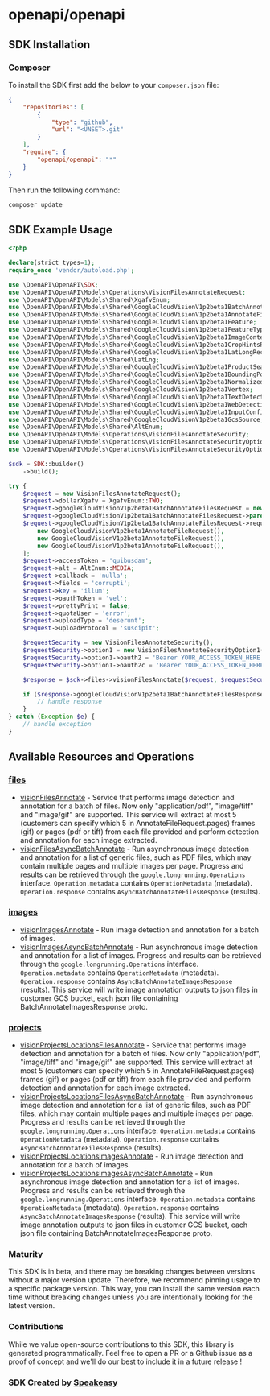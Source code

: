 # openapi/openapi

<!-- Start SDK Installation -->
## SDK Installation

### Composer

To install the SDK first add the below to your `composer.json` file:

```json
{
    "repositories": [
        {
            "type": "github",
            "url": "<UNSET>.git"
        }
    ],
    "require": {
        "openapi/openapi": "*"
    }
}
```

Then run the following command:

```bash
composer update
```
<!-- End SDK Installation -->

## SDK Example Usage
<!-- Start SDK Example Usage -->
```php
<?php

declare(strict_types=1);
require_once 'vendor/autoload.php';

use \OpenAPI\OpenAPI\SDK;
use \OpenAPI\OpenAPI\Models\Operations\VisionFilesAnnotateRequest;
use \OpenAPI\OpenAPI\Models\Shared\XgafvEnum;
use \OpenAPI\OpenAPI\Models\Shared\GoogleCloudVisionV1p2beta1BatchAnnotateFilesRequest;
use \OpenAPI\OpenAPI\Models\Shared\GoogleCloudVisionV1p2beta1AnnotateFileRequest;
use \OpenAPI\OpenAPI\Models\Shared\GoogleCloudVisionV1p2beta1Feature;
use \OpenAPI\OpenAPI\Models\Shared\GoogleCloudVisionV1p2beta1FeatureTypeEnum;
use \OpenAPI\OpenAPI\Models\Shared\GoogleCloudVisionV1p2beta1ImageContext;
use \OpenAPI\OpenAPI\Models\Shared\GoogleCloudVisionV1p2beta1CropHintsParams;
use \OpenAPI\OpenAPI\Models\Shared\GoogleCloudVisionV1p2beta1LatLongRect;
use \OpenAPI\OpenAPI\Models\Shared\LatLng;
use \OpenAPI\OpenAPI\Models\Shared\GoogleCloudVisionV1p2beta1ProductSearchParams;
use \OpenAPI\OpenAPI\Models\Shared\GoogleCloudVisionV1p2beta1BoundingPoly;
use \OpenAPI\OpenAPI\Models\Shared\GoogleCloudVisionV1p2beta1NormalizedVertex;
use \OpenAPI\OpenAPI\Models\Shared\GoogleCloudVisionV1p2beta1Vertex;
use \OpenAPI\OpenAPI\Models\Shared\GoogleCloudVisionV1p2beta1TextDetectionParams;
use \OpenAPI\OpenAPI\Models\Shared\GoogleCloudVisionV1p2beta1WebDetectionParams;
use \OpenAPI\OpenAPI\Models\Shared\GoogleCloudVisionV1p2beta1InputConfig;
use \OpenAPI\OpenAPI\Models\Shared\GoogleCloudVisionV1p2beta1GcsSource;
use \OpenAPI\OpenAPI\Models\Shared\AltEnum;
use \OpenAPI\OpenAPI\Models\Operations\VisionFilesAnnotateSecurity;
use \OpenAPI\OpenAPI\Models\Operations\VisionFilesAnnotateSecurityOption1;
use \OpenAPI\OpenAPI\Models\Operations\VisionFilesAnnotateSecurityOption2;

$sdk = SDK::builder()
    ->build();

try {
    $request = new VisionFilesAnnotateRequest();
    $request->dollarXgafv = XgafvEnum::TWO;
    $request->googleCloudVisionV1p2beta1BatchAnnotateFilesRequest = new GoogleCloudVisionV1p2beta1BatchAnnotateFilesRequest();
    $request->googleCloudVisionV1p2beta1BatchAnnotateFilesRequest->parent = 'provident';
    $request->googleCloudVisionV1p2beta1BatchAnnotateFilesRequest->requests = [
        new GoogleCloudVisionV1p2beta1AnnotateFileRequest(),
        new GoogleCloudVisionV1p2beta1AnnotateFileRequest(),
        new GoogleCloudVisionV1p2beta1AnnotateFileRequest(),
    ];
    $request->accessToken = 'quibusdam';
    $request->alt = AltEnum::MEDIA;
    $request->callback = 'nulla';
    $request->fields = 'corrupti';
    $request->key = 'illum';
    $request->oauthToken = 'vel';
    $request->prettyPrint = false;
    $request->quotaUser = 'error';
    $request->uploadType = 'deserunt';
    $request->uploadProtocol = 'suscipit';

    $requestSecurity = new VisionFilesAnnotateSecurity();
    $requestSecurity->option1 = new VisionFilesAnnotateSecurityOption1();
    $requestSecurity->option1->oauth2 = 'Bearer YOUR_ACCESS_TOKEN_HERE';
    $requestSecurity->option1->oauth2c = 'Bearer YOUR_ACCESS_TOKEN_HERE';

    $response = $sdk->files->visionFilesAnnotate($request, $requestSecurity);

    if ($response->googleCloudVisionV1p2beta1BatchAnnotateFilesResponse !== null) {
        // handle response
    }
} catch (Exception $e) {
    // handle exception
}
```
<!-- End SDK Example Usage -->

<!-- Start SDK Available Operations -->
## Available Resources and Operations


### [files](docs/files/README.md)

* [visionFilesAnnotate](docs/files/README.md#visionfilesannotate) - Service that performs image detection and annotation for a batch of files. Now only "application/pdf", "image/tiff" and "image/gif" are supported. This service will extract at most 5 (customers can specify which 5 in AnnotateFileRequest.pages) frames (gif) or pages (pdf or tiff) from each file provided and perform detection and annotation for each image extracted.
* [visionFilesAsyncBatchAnnotate](docs/files/README.md#visionfilesasyncbatchannotate) - Run asynchronous image detection and annotation for a list of generic files, such as PDF files, which may contain multiple pages and multiple images per page. Progress and results can be retrieved through the `google.longrunning.Operations` interface. `Operation.metadata` contains `OperationMetadata` (metadata). `Operation.response` contains `AsyncBatchAnnotateFilesResponse` (results).

### [images](docs/images/README.md)

* [visionImagesAnnotate](docs/images/README.md#visionimagesannotate) - Run image detection and annotation for a batch of images.
* [visionImagesAsyncBatchAnnotate](docs/images/README.md#visionimagesasyncbatchannotate) - Run asynchronous image detection and annotation for a list of images. Progress and results can be retrieved through the `google.longrunning.Operations` interface. `Operation.metadata` contains `OperationMetadata` (metadata). `Operation.response` contains `AsyncBatchAnnotateImagesResponse` (results). This service will write image annotation outputs to json files in customer GCS bucket, each json file containing BatchAnnotateImagesResponse proto.

### [projects](docs/projects/README.md)

* [visionProjectsLocationsFilesAnnotate](docs/projects/README.md#visionprojectslocationsfilesannotate) - Service that performs image detection and annotation for a batch of files. Now only "application/pdf", "image/tiff" and "image/gif" are supported. This service will extract at most 5 (customers can specify which 5 in AnnotateFileRequest.pages) frames (gif) or pages (pdf or tiff) from each file provided and perform detection and annotation for each image extracted.
* [visionProjectsLocationsFilesAsyncBatchAnnotate](docs/projects/README.md#visionprojectslocationsfilesasyncbatchannotate) - Run asynchronous image detection and annotation for a list of generic files, such as PDF files, which may contain multiple pages and multiple images per page. Progress and results can be retrieved through the `google.longrunning.Operations` interface. `Operation.metadata` contains `OperationMetadata` (metadata). `Operation.response` contains `AsyncBatchAnnotateFilesResponse` (results).
* [visionProjectsLocationsImagesAnnotate](docs/projects/README.md#visionprojectslocationsimagesannotate) - Run image detection and annotation for a batch of images.
* [visionProjectsLocationsImagesAsyncBatchAnnotate](docs/projects/README.md#visionprojectslocationsimagesasyncbatchannotate) - Run asynchronous image detection and annotation for a list of images. Progress and results can be retrieved through the `google.longrunning.Operations` interface. `Operation.metadata` contains `OperationMetadata` (metadata). `Operation.response` contains `AsyncBatchAnnotateImagesResponse` (results). This service will write image annotation outputs to json files in customer GCS bucket, each json file containing BatchAnnotateImagesResponse proto.
<!-- End SDK Available Operations -->

### Maturity

This SDK is in beta, and there may be breaking changes between versions without a major version update. Therefore, we recommend pinning usage
to a specific package version. This way, you can install the same version each time without breaking changes unless you are intentionally
looking for the latest version.

### Contributions

While we value open-source contributions to this SDK, this library is generated programmatically.
Feel free to open a PR or a Github issue as a proof of concept and we'll do our best to include it in a future release !

### SDK Created by [Speakeasy](https://docs.speakeasyapi.dev/docs/using-speakeasy/client-sdks)
